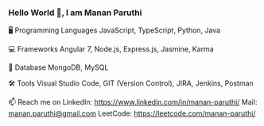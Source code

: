 ### Hello World 👋, I am Manan Paruthi

🖥️ Programming Languages
JavaScript, TypeScript, Python, Java 

💻 Frameworks
Angular 7, Node.js, Express.js, Jasmine, Karma
 
💾 Database
MongoDB, MySQL

🛠️ Tools 
Visual Studio Code, GIT (Version Control), JIRA, Jenkins, Postman
  

📫 Reach me on
 LinkedIn: https://www.linkedin.com/in/manan-paruthi/
 Mail: manan.paruthi@gmail.com
 LeetCode: https://leetcode.com/manan-paruthi/


<!--
**MannParutthi/MannParutthi** is a ✨ _special_ ✨ repository because its `README.md` (this file) appears on your GitHub profile.

Here are some ideas to get you started:

- 🔭 I’m currently working on ...
- 🌱 I’m currently learning ...
- 👯 I’m looking to collaborate on ...
- 🤔 I’m looking for help with ...
- 💬 Ask me about ...
- 📫 How to reach me: ...
- 😄 Pronouns: ...
- ⚡ Fun fact: ...
-->
